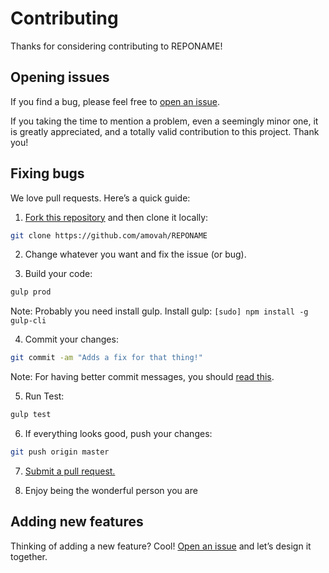# Contributing

Thanks for considering contributing to REPONAME!

## Opening issues

If you find a bug, please feel free to [open an issue](https://github.com/amovah/REPONAME/issues).

If you taking the time to mention a problem, even a seemingly minor one, it is greatly appreciated, and a totally valid contribution to this project. Thank you!

## Fixing bugs

We love pull requests. Here’s a quick guide:

1. [Fork this repository](https://github.com/amovah/REPONAME/fork) and then clone it locally:

  ```bash
  git clone https://github.com/amovah/REPONAME
  ```

2. Change whatever you want and fix the issue (or bug).

3. Build your code:

  ```bash
  gulp prod
  ```

  Note: Probably you need install gulp. Install gulp: `[sudo] npm install -g gulp-cli`

4. Commit your changes:

  ```bash
  git commit -am "Adds a fix for that thing!"
  ```

  Note: For having better commit messages, you should [read this](https://github.com/angular/angular.js/blob/master/CONTRIBUTING.md#commit).

5. Run Test:

  ```bash
  gulp test
  ```

6. If everything looks good, push your changes:

  ```bash
  git push origin master
  ```

7. [Submit a pull request.](https://help.github.com/articles/creating-a-pull-request)

8. Enjoy being the wonderful person you are

## Adding new features

Thinking of adding a new feature? Cool! [Open an issue](https://github.com/amovah/REPONAME/issues) and let’s design it together.
